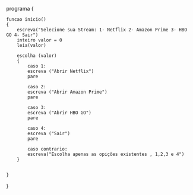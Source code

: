 programa
{
	
	funcao inicio()
	{
		escreva("Selecione sua Stream: 1- Netflix 2- Amazon Prime 3- HBO GO 4- Sair") 
		inteiro valor = 0
		leia(valor)

		escolha (valor)
		{
			caso 1:
			escreva ("Abrir Netflix")
			pare

			caso 2:
			escreva ("Abrir Amazon Prime")
			pare

			caso 3:
			escreva ("Abrir HBO GO")
			pare

			caso 4:
			escreva ("Sair")
			pare

			caso contrario:
			escreva("Escolha apenas as opições existentes , 1,2,3 e 4")
		}
		
		
	}
}
